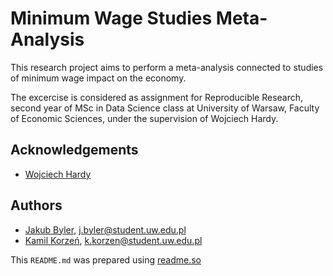 
# Minimum Wage Studies Meta-Analysis

This research project aims to perform a meta-analysis connected to studies of minimum wage impact on the economy. 

The excercise is considered as assignment for Reproducible Research, second year of MSc in Data Science class at University of Warsaw, Faculty of Economic Sciences, under the supervision of Wojciech Hardy.

## Acknowledgements

 - [Wojciech Hardy](wojciechhardy@uw.edu.pl)


## Authors

- [Jakub Byler](https://github.com/jakubyler), j.byler@student.uw.edu.pl
- [Kamil Korzeń](https://github.com/jakubyler), k.korzen@student.uw.edu.pl


This `README.md` was prepared using [readme.so](readme.so)

  
